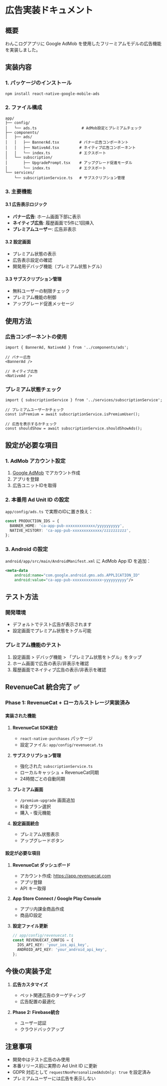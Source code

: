 # 広告実装ドキュメント

## 概要

わんこログアプリに Google AdMob を使用したフリーミアムモデルの広告機能を実装しました。

## 実装内容

### 1. パッケージのインストール

```bash
npm install react-native-google-mobile-ads
```

### 2. ファイル構成

```
app/
├── config/
│   └── ads.ts                    # AdMob設定とプレミアムチェック
├── components/
│   ├── ads/
│   │   ├── BannerAd.tsx         # バナー広告コンポーネント
│   │   ├── NativeAd.tsx         # ネイティブ広告コンポーネント
│   │   └── index.ts             # エクスポート
│   └── subscription/
│       ├── UpgradePrompt.tsx    # アップグレード促進モーダル
│       └── index.ts             # エクスポート
└── services/
    └── subscriptionService.ts   # サブスクリプション管理
```

### 3. 主要機能

#### 3.1 広告表示ロジック
- **バナー広告**: ホーム画面下部に表示
- **ネイティブ広告**: 履歴画面で5件に1回挿入
- **プレミアムユーザー**: 広告非表示

#### 3.2 設定画面
- プレミアム状態の表示
- 広告表示設定の確認
- 開発用デバッグ機能（プレミアム状態トグル）

#### 3.3 サブスクリプション管理
- 無料ユーザーの制限チェック
- プレミアム機能の制御
- アップグレード促進メッセージ

## 使用方法

### 広告コンポーネントの使用

```tsx
import { BannerAd, NativeAd } from '../components/ads';

// バナー広告
<BannerAd />

// ネイティブ広告
<NativeAd />
```

### プレミアム状態チェック

```tsx
import { subscriptionService } from '../services/subscriptionService';

// プレミアムユーザーかチェック
const isPremium = await subscriptionService.isPremiumUser();

// 広告を表示するかチェック
const shouldShow = await subscriptionService.shouldShowAds();
```

## 設定が必要な項目

### 1. AdMob アカウント設定

1. [Google AdMob](https://admob.google.com) でアカウント作成
2. アプリを登録
3. 広告ユニットIDを取得

### 2. 本番用 Ad Unit ID の設定

`app/config/ads.ts` で実際のIDに置き換え：

```typescript
const PRODUCTION_IDS = {
  BANNER_HOME: 'ca-app-pub-xxxxxxxxxxxxx/yyyyyyyyyy',
  NATIVE_HISTORY: 'ca-app-pub-xxxxxxxxxxxxx/zzzzzzzzzz',
};
```

### 3. Android の設定

`android/app/src/main/AndroidManifest.xml` に AdMob App ID を追加：

```xml
<meta-data
    android:name="com.google.android.gms.ads.APPLICATION_ID"
    android:value="ca-app-pub-xxxxxxxxxxxxx~yyyyyyyyyy"/>
```

## テスト方法

### 開発環境
- デフォルトでテスト広告が表示されます
- 設定画面でプレミアム状態をトグル可能

### プレミアム機能のテスト
1. 設定画面 > デバッグ機能 > 「プレミアム状態をトグル」をタップ
2. ホーム画面で広告の表示/非表示を確認
3. 履歴画面でネイティブ広告の表示/非表示を確認

## RevenueCat 統合完了 ✅

### Phase 1: RevenueCat + ローカルストレージ実装済み

#### 実装された機能
1. **RevenueCat SDK統合**
   - `react-native-purchases` パッケージ
   - 設定ファイル: `app/config/revenuecat.ts`

2. **サブスクリプション管理**
   - 強化された `subscriptionService.ts`
   - ローカルキャッシュ + RevenueCat同期
   - 24時間ごとの自動同期

3. **プレミアム画面**
   - `/premium-upgrade` 画面追加
   - 料金プラン選択
   - 購入・復元機能

4. **設定画面統合**
   - プレミアム状態表示
   - アップグレードボタン

#### 設定が必要な項目
1. **RevenueCat ダッシュボード**
   - アカウント作成: https://app.revenuecat.com
   - アプリ登録
   - API キー取得

2. **App Store Connect / Google Play Console**
   - アプリ内課金商品作成
   - 商品ID設定

3. **設定ファイル更新**
   ```typescript
   // app/config/revenuecat.ts
   const REVENUECAT_CONFIG = {
     IOS_API_KEY: 'your_ios_api_key',
     ANDROID_API_KEY: 'your_android_api_key',
   };
   ```

## 今後の実装予定

1. **広告カスタマイズ**
   - ペット関連広告のターゲティング
   - 広告配置の最適化

2. **Phase 2: Firebase統合**
   - ユーザー認証
   - クラウドバックアップ

## 注意事項

- 開発中はテスト広告のみ使用
- 本番リリース前に実際の Ad Unit ID に更新
- GDPR 対応として `requestNonPersonalizedAdsOnly: true` を設定済み
- プレミアムユーザーには広告を表示しない